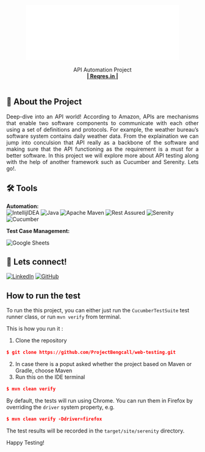 <div align="center">
  <a href="">
    <img src="./reqresin.png" width="400" height="144">
  </a>

  <p align="center">
    API Automation Project
    <br />
    <a href="https://reqres.in/"><strong>| Reqres.in |</strong></a>
    <br />
    <br />
  </p>
</div>

## 📑 About the Project

<p align="justify">Deep-dive into an API world! According to Amazon, APIs are mechanisms that enable two software components to communicate with each other using a set of definitions and protocols. For example, the weather bureau’s software system contains daily weather data. From the explaination we can jump into conculsion that API really as a backbone of the software and making sure that the API functioning as the requirement is a must for a better software. In this project we will explore more about API testing along with the help of another framework such as Cucumber and Serenity. Lets go!.</p>

<!--
## 📝 Reports

#### Login
![report-api-login](https://user-images.githubusercontent.com/68207916/186056420-bf4e443d-2e33-45e8-a07c-ac6757ceb643.png)

#### Register
![report-api-register](https://user-images.githubusercontent.com/68207916/186057740-8d5ea020-f722-4d6e-a8ba-098efb53426c.png)

#### Chats
![report-api-chats](https://user-images.githubusercontent.com/68207916/186059526-aa1641ed-12c8-47c1-9eae-e8f9aa9daa73.png)
-->
## 🛠 Tools

**Automation:**  
![IntellijIDEA](https://img.shields.io/badge/IntelliJIDEA-000000.svg?style=for-the-badge&logo=intellij-idea&logoColor=white)
![Java](https://img.shields.io/badge/java-%23ED8B00.svg?style=for-the-badge&logo=java&logoColor=white)
![Apache Maven](https://img.shields.io/badge/Apache%20Maven-C71A36?style=for-the-badge&logo=Apache%20Maven&logoColor=white)
![Rest Assured](https://img.shields.io/badge/-rest%20assured-000000?style=for-the-badge&logo=rest-assured&logoColor=black)
![Serenity](https://img.shields.io/badge/-serenity-16a67a?style=for-the-badge&logo=serenity&logoColor=black)
![Cucumber](https://img.shields.io/badge/-cucumber-4bc47b?style=for-the-badge&logo=cucumber&logoColor=black)

**Test Case Management:**  

![Google Sheets](https://img.shields.io/badge/-Google%20sheets-4bc47b?style=for-the-badge&logoColor=black)

## 📱 Lets connect!

  [![LinkedIn](https://img.shields.io/badge/-Rahdian%20Abdi-white?style=for-the-badge&logo=linkedin&logoColor=blue)](https://www.linkedin.com/in/rahdianabdi/)
  [![GitHub](https://img.shields.io/badge/-rahdianabdi-white?style=for-the-badge&logo=github&logoColor=black)](https://github.com/rahdian-abdi)

## How to run the test
To run the this project, you can either just run the `CucumberTestSuite` test runner class, or run `mvn verify` from terminal.

This is how you run it :

1. Clone the repository
```json
$ git clone https://github.com/ProjectBengcall/web-testing.git
```
2. In case there is a poput asked whether the project based on Maven or Gradle, choose Maven
3. Run this on the IDE terminal
```json
$ mvn clean verify
```

By default, the tests will run using Chrome. You can run them in Firefox by overriding the `driver` system property, e.g.
```json
$ mvn clean verify -Ddriver=firefox
```

The test results will be recorded in the `target/site/serenity` directory.

Happy Testing!
